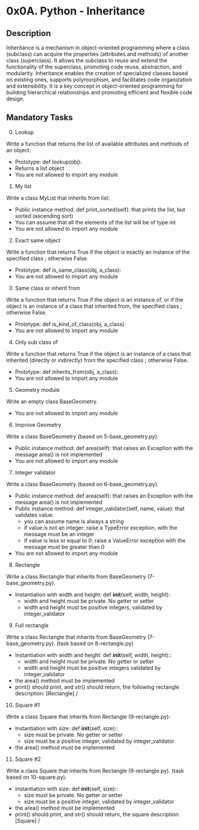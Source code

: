 # 0x0A. Python - Inheritance

## Description

Inheritance is a mechanism in object-oriented programming where a class (subclass) can acquire the properties (attributes and methods) of another class (superclass). It allows the subclass to reuse and extend the functionality of the superclass, promoting code reuse, abstraction, and modularity. Inheritance enables the creation of specialized classes based on existing ones, supports polymorphism, and facilitates code organization and extensibility. It is a key concept in object-oriented programming for building hierarchical relationships and promoting efficient and flexible code design.

## Mandatory Tasks

0. Lookup

Write a function that returns the list of available attributes and methods of an object:

* Prototype: def lookup(obj):
* Returns a list object
* You are not allowed to import any module


1. My list

Write a class MyList that inherits from list:

* Public instance method: def print_sorted(self): that prints the list, but sorted (ascending sort)
* You can assume that all the elements of the list will be of type int
* You are not allowed to import any module


2. Exact same object

Write a function that returns True if the object is exactly an instance of the specified class ; otherwise False.

* Prototype: def is_same_class(obj, a_class):
* You are not allowed to import any module


3. Same class or inherit from

Write a function that returns True if the object is an instance of, or if the object is an instance of a class that inherited from, the specified class ; otherwise False.

* Prototype: def is_kind_of_class(obj, a_class):
* You are not allowed to import any module


4. Only sub class of

Write a function that returns True if the object is an instance of a class that inherited (directly or indirectly) from the specified class ; otherwise False.

* Prototype: def inherits_from(obj, a_class):
* You are not allowed to import any module


5. Geometry module

Write an empty class BaseGeometry.

* You are not allowed to import any module


6. Improve Geometry

Write a class BaseGeometry (based on 5-base_geometry.py).

* Public instance method: def area(self): that raises an Exception with the message area() is not implemented
* You are not allowed to import any module


7. Integer validator

Write a class BaseGeometry (based on 6-base_geometry.py).

* Public instance method: def area(self): that raises an Exception with the message area() is not implemented
* Public instance method: def integer_validator(self, name, value): that validates value:
    - you can assume name is always a string
    - if value is not an integer: raise a TypeError exception, with the message <name> must be an integer
    - if value is less or equal to 0: raise a ValueError exception with the message <name> must be greater than 0
* You are not allowed to import any module


8. Rectangle

Write a class Rectangle that inherits from BaseGeometry (7-base_geometry.py).

* Instantiation with width and height: def __init__(self, width, height):
    - width and height must be private. No getter or setter
    - width and height must be positive integers, validated by integer_validator


9. Full rectangle

Write a class Rectangle that inherits from BaseGeometry (7-base_geometry.py). (task based on 8-rectangle.py)

* Instantiation with width and height: def __init__(self, width, height)::
    - width and height must be private. No getter or setter
    - width and height must be positive integers validated by integer_validator
* the area() method must be implemented
* print() should print, and str() should return, the following rectangle description: [Rectangle] <width>/<height>


10. Square #1

Write a class Square that inherits from Rectangle (9-rectangle.py):

* Instantiation with size: def __init__(self, size)::
   - size must be private. No getter or setter
   - size must be a positive integer, validated by integer_validator
* the area() method must be implemented


11. Square #2

Write a class Square that inherits from Rectangle (9-rectangle.py). (task based on 10-square.py).

* Instantiation with size: def __init__(self, size)::
    - size must be private. No getter or setter
    - size must be a positive integer, validated by integer_validator
* the area() method must be implemented
* print() should print, and str() should return, the square description: [Square] <width>/<height>
